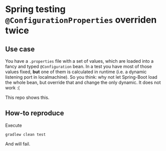 # Spring testing `@ConfigurationProperties` overriden twice

## Use case
You have a `.properties` file with a set of values, which are loaded into a fancy and typed `@Configuration` bean.
In a test you have most of those values fixed, **but** one of them is calculated in runtime (i.e. a dynamic listening port in localmachine).
So you think: why not let Spring-Boot load the whole bean, but override that and change the only dynamic.
It does not work :(

This repo shows this.

## How-to reproduce
Execute

```
gradlew clean test
```

And will fail.
